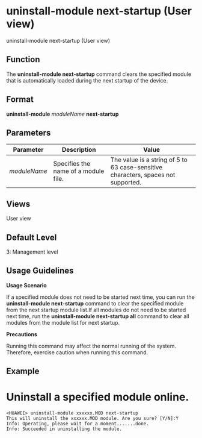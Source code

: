 uninstall-module next-startup (User view)
=========================================

uninstall-module next-startup (User view)

Function
--------



The **uninstall-module next-startup** command clears the specified module that is automatically loaded during the next startup of the device.




Format
------

**uninstall-module** *moduleName* **next-startup**


Parameters
----------

| Parameter | Description | Value |
| --- | --- | --- |
| *moduleName* | Specifies the name of a module file. | The value is a string of 5 to 63 case-sensitive characters, spaces not supported. |



Views
-----

User view


Default Level
-------------

3: Management level


Usage Guidelines
----------------

**Usage Scenario**

If a specified module does not need to be started next time, you can run the **uninstall-module next-startup** command to clear the specified module from the next startup module list.If all modules do not need to be started next time, run the **uninstall-module next-startup all** command to clear all modules from the module list for next startup.

**Precautions**

Running this command may affect the normal running of the system. Therefore, exercise caution when running this command.


Example
-------

# Uninstall a specified module online.
```
<HUAWEI> uninstall-module xxxxxx.MOD next-startup
This will uninstall the xxxxxx.MOD module. Are you sure? [Y/N]:Y
Info: Operating, please wait for a moment.......done.
Info: Succeeded in uninstalling the module.

```